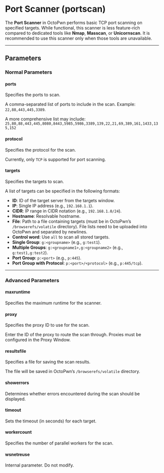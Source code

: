 # Port Scanner (portscan)

The **Port Scanner** in OctoPwn performs basic TCP port scanning on specified targets. While functional, this scanner is less feature-rich compared to dedicated tools like **Nmap**, **Masscan**, or **Unicornscan**. It is recommended to use this scanner only when those tools are unavailable.

---

## Parameters

### Normal Parameters

#### ports
Specifies the ports to scan.

A comma-separated list of ports to include in the scan. Example: `22,88,443,445,3389`. 

A more comprehensive list may include: `25,80,88,443,445,8080,8443,5985,5986,3389,139,22,21,69,389,161,1433,135,152`
#### protocol
Specifies the protocol for the scan.

Currently, only `TCP` is supported for port scanning.
#### targets
Specifies the targets to scan.

A list of targets can be specified in the following formats:

- **ID**: ID of the target server from the targets window.
- **IP**: Single IP address (e.g., `192.168.1.1`).
- **CIDR**: IP range in CIDR notation (e.g., `192.168.1.0/24`).
- **Hostname**: Resolvable hostname.
- **File**: Path to a file containing targets (must be in OctoPwn’s `/browserefs/volatile` directory). File lists need to be uploaded into OctoPwn and separated by newlines.
- **Control word**: Use `all` to scan all stored targets.
- **Single Group**: `g:<groupname>` (e.g., `g:test1`).
- **Multiple Groups**: `g:<groupname1>,g:<groupname2>` (e.g., `g:test1,g:test2`).
- **Port Group**: `p:<port>` (e.g., `p:445`).
- **Port Group with Protocol**: `p:<port>/<protocol>` (e.g., `p:445/tcp`).

---

### Advanced Parameters

#### maxruntime
Specifies the maximum runtime for the scanner.

#### proxy
Specifies the proxy ID to use for the scan.

Enter the ID of the proxy to route the scan through. Proxies must be configured in the Proxy Window.

#### resultsfile
Specifies a file for saving the scan results.

The file will be saved in OctoPwn’s `/browserefs/volatile` directory.
#### showerrors
Determines whether errors encountered during the scan should be displayed.

#### timeout
Sets the timeout (in seconds) for each target.

#### workercount
Specifies the number of parallel workers for the scan.
#### wsnetreuse
Internal parameter. Do not modify.
